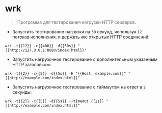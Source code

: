 # wrk

> Программа для тестирования нагрузки HTTP серверов.

- Запустить тестирование нагрузки на `30` секунд, используя `12` потоков исполнения, и держать `400` открытых HTTP соединений:

`wrk -t{{12}} -c{{400}} -d{{30s}} "{{http://127.0.0.1:8080/index.html}}"`

- Запустить нагрузочное тестирование с дополнительным указанным HTTP заголовком:

`wrk -t{{2}} -c{{5}} -d{{5s}} -H "{{Host: example.com}}" "{{http://example.com/index.html}}"`

- Запустить нагрузочное тестирование с таймаутом на ответ в `2` секунды:

`wrk -t{{2}} -c{{5}} -d{{5s}} --timeout {{2s}} "{{http://example.com/index.html}}"`
